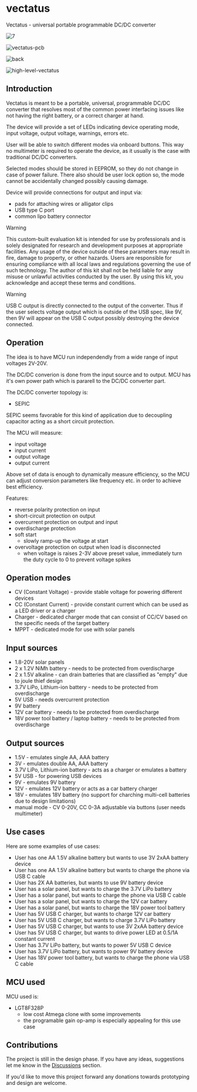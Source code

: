 # vectatus
Vectatus - universal portable programmable DC/DC converter

![7](https://github.com/user-attachments/assets/907becdf-10fd-4e0c-bb57-2495eac52631)

![vectatus-pcb](https://github.com/user-attachments/assets/19aba33c-e9f4-452a-86b7-c66815fba3c6)

![back](https://github.com/user-attachments/assets/fb1222c6-c984-4e3c-9004-d7b7184c00cf)

![high-level-vectatus](https://github.com/user-attachments/assets/da3f6433-87c1-4ef2-8a7e-b05aaf931699)

## Introduction
Vectatus is meant to be a portable, universal, programmable DC/DC converter that resolves most of the common power interfacing issues like not having the right battery, or a correct charger at hand.

The device will provide a set of LEDs indicating device operating mode, input voltage, output voltage, warnings, errors etc.

User will be able to switch different modes via onboard buttons. This way no multimeter is required to operate the device, as it usually is the case with traditional DC/DC converters.

Selected modes should be stored in EEPROM, so they do not change in case of power failure. There also should be user lock option so, the mode cannot be accidentally changed possibly causing damage.

Device will provide connections for output and input via:
* pads for attaching wires or alligator clips
* USB type C port
* common lipo battery connector

> [!WARNING]
> This custom-built evaluation kit is intended for use by professionals and is solely designated for research and development purposes at appropriate facilities. Any usage of the device outside of these parameters may result in fire, damage to property, or other hazards. Users are responsible for ensuring compliance with all local laws and regulations governing the use of such technology. The author of this kit shall not be held liable for any misuse or unlawful activities conducted by the user. By using this kit, you acknowledge and accept these terms and conditions.

> [!WARNING]
> USB C output is directly connected to the output of the converter. Thus if the user selects voltage output which is outside of the USB spec, like 9V, then 9V will appear on the USB C output possibly destroying the device connected.

## Operation
The idea is to have MCU run independendly from a wide range of input voltages 2V-20V.

The DC/DC converion is done from the input source and to output. MCU has it's own power path which is pararell to the DC/DC converter part.

The DC/DC converter topology is:
* SEPIC

SEPIC seems favorable for this kind of application due to decoupling capacitor acting as a short circuit protection.

The MCU will measure:
* input voltage
* input current
* output voltage
* output current

Above set of data is enough to dynamically measure efficiency, so the MCU can adjust conversion parameters like frequency etc. in order to achieve best efficiency.

Features:
* reverse polarity protection on input
* short-circuit protection on output
* overcurrent protection on output and input
* overdischarge protection
* soft start
  - slowly ramp-up the voltage at start
* overvoltage protection on output when load is disconnected
  - when voltage is raises 2-3V above preset value, immediately turn the duty cycle to 0 to prevent voltage spikes

## Operation modes
* CV (Constant Voltage) - provide stable voltage for powering different devices
* CC (Constant Current) - provide constant current which can be used as a LED driver or a charger
* Charger - dedicated charger mode that can consist of CC/CV based on the specific needs of the target battery
* MPPT - dedicated mode for use with solar panels

## Input sources
- 1.8-20V solar panels
- 2 x 1.2V NiMh battery - needs to be protected from overdischarge
- 2 x 1.5V alkaline - can drain batteries that are classified as "empty" due to joule thief design
- 3.7V LiPo, Lithium-ion battery - needs to be protected from overdischarge
- 5V USB - needs overcurrent protection
- 9V battery
- 12V car battery - needs to be protected from overdischarge
- 18V power tool battery / laptop battery - needs to be protected from overdischarge

## Output sources
- 1.5V - emulates single AA, AAA battery
- 3V - emulates double AA, AAA battery
- 3.7V LiPo, Lithium-ion battery - acts as a charger or emulates a battery
- 5V USB - for powering USB devices
- 9V - emulates 9V battery
- 12V - emulates 12V battery or acts as a car battery charger
- 18V - emulates 18V battery (no support for charching multi-cell batteries due to design limitations)
- manual mode - CV 0-20V, CC 0-3A adjustable via buttons (user needs multimeter)

## Use cases
Here are some examples of use cases:
* User has one AA 1.5V alkaline battery but wants to use 3V 2xAA battery device
* User has one AA 1.5V alkaline battery but wants to charge the phone via USB C cable
* User has 2X AA batteries, but wants to use 9V battery device
* User has a solar panel, but wants to charge the 3.7V LiPo battery
* User has a solar panel, but wants to charge the phone via USB C cable
* User has a solar panel, but wants to charge the 12V car battery
* User has a solar panel, but wants to charge the 18V power tool battery
* User has 5V USB C charger, but wants to charge 12V car battery
* User has 5V USB C charger, but wants to charge 3.7V LiPo battery
* User has 5V USB C charger, but wants to use 3V 2xAA battery device
* User has 5V USB C charger, but wants to drive power LED at 0.5/1A constant current
* User has 3.7V LiPo battery, but wants to power 5V USB C device
* User has 3.7V LiPo battery, but wants to power 9V battery device
* User has 18V power tool battery, but wants to charge the phone via USB C cable

## MCU used
MCU used is:
* LGT8F328P
  - low cost Atmega clone with some improvements
  - the programable gain op-amp is especially appealing for this use case


## Contributions
The project is still in the design phase. If you have any ideas, suggestions let me know in the [Discussions](https://github.com/kamilsss655/vectatus/discussions) section.

If you'd like to move this project forward any donations towards prototyping and design are welcome.

